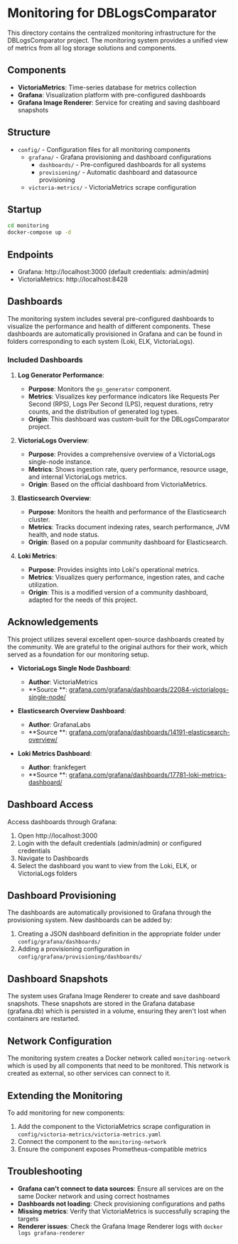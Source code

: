 # Monitoring for DBLogsComparator

This directory contains the centralized monitoring infrastructure for the DBLogsComparator project. The monitoring
system provides a unified view of metrics from all log storage solutions and components.

## Components

- **VictoriaMetrics**: Time-series database for metrics collection
- **Grafana**: Visualization platform with pre-configured dashboards
- **Grafana Image Renderer**: Service for creating and saving dashboard snapshots

## Structure

- `config/` - Configuration files for all monitoring components
    - `grafana/` - Grafana provisioning and dashboard configurations
        - `dashboards/` - Pre-configured dashboards for all systems
        - `provisioning/` - Automatic dashboard and datasource provisioning
    - `victoria-metrics/` - VictoriaMetrics scrape configuration

## Startup

```bash
cd monitoring
docker-compose up -d
```

## Endpoints

- Grafana: http://localhost:3000 (default credentials: admin/admin)
- VictoriaMetrics: http://localhost:8428

## Dashboards

The monitoring system includes several pre-configured dashboards to visualize the performance and health of different
components. These dashboards are automatically provisioned in Grafana and can be found in folders corresponding to each
system (Loki, ELK, VictoriaLogs).

### Included Dashboards

1. **Log Generator Performance**:
    * **Purpose**: Monitors the `go_generator` component.
    * **Metrics**: Visualizes key performance indicators like Requests Per Second (RPS), Logs Per Second (LPS), request
      durations, retry counts, and the distribution of generated log types.
    * **Origin**: This dashboard was custom-built for the DBLogsComparator project.

2. **VictoriaLogs Overview**:
    * **Purpose**: Provides a comprehensive overview of a VictoriaLogs single-node instance.
    * **Metrics**: Shows ingestion rate, query performance, resource usage, and internal VictoriaLogs metrics.
    * **Origin**: Based on the official dashboard from VictoriaMetrics.

3. **Elasticsearch Overview**:
    * **Purpose**: Monitors the health and performance of the Elasticsearch cluster.
    * **Metrics**: Tracks document indexing rates, search performance, JVM health, and node status.
    * **Origin**: Based on a popular community dashboard for Elasticsearch.

4. **Loki Metrics**:
    * **Purpose**: Provides insights into Loki's operational metrics.
    * **Metrics**: Visualizes query performance, ingestion rates, and cache utilization.
    * **Origin**: This is a modified version of a community dashboard, adapted for the needs of this project.

## Acknowledgements

This project utilizes several excellent open-source dashboards created by the community. We are grateful to the original
authors for their work, which served as a foundation for our monitoring setup.

- **VictoriaLogs Single Node Dashboard**:
    - **Author**: VictoriaMetrics
    - **Source
      **: [grafana.com/grafana/dashboards/22084-victorialogs-single-node/](https://grafana.com/grafana/dashboards/22084-victorialogs-single-node/)

- **Elasticsearch Overview Dashboard**:
    - **Author**: GrafanaLabs
    - **Source
      **: [grafana.com/grafana/dashboards/14191-elasticsearch-overview/](https://grafana.com/grafana/dashboards/14191-elasticsearch-overview/)

- **Loki Metrics Dashboard**:
    - **Author**: frankfegert
    - **Source
      **: [grafana.com/grafana/dashboards/17781-loki-metrics-dashboard/](https://grafana.com/grafana/dashboards/17781-loki-metrics-dashboard/)

## Dashboard Access

Access dashboards through Grafana:

1. Open http://localhost:3000
2. Login with the default credentials (admin/admin) or configured credentials
3. Navigate to Dashboards
4. Select the dashboard you want to view from the Loki, ELK, or VictoriaLogs folders

## Dashboard Provisioning

The dashboards are automatically provisioned to Grafana through the provisioning system. New dashboards can be added by:

1. Creating a JSON dashboard definition in the appropriate folder under `config/grafana/dashboards/`
2. Adding a provisioning configuration in `config/grafana/provisioning/dashboards/`

## Dashboard Snapshots

The system uses Grafana Image Renderer to create and save dashboard snapshots. These snapshots are stored in the Grafana
database (grafana.db) which is persisted in a volume, ensuring they aren't lost when containers are restarted.

## Network Configuration

The monitoring system creates a Docker network called `monitoring-network` which is used by all components that need to
be monitored. This network is created as external, so other services can connect to it.

## Extending the Monitoring

To add monitoring for new components:

1. Add the component to the VictoriaMetrics scrape configuration in `config/victoria-metrics/victoria-metrics.yaml`
2. Connect the component to the `monitoring-network`
3. Ensure the component exposes Prometheus-compatible metrics

## Troubleshooting

- **Grafana can't connect to data sources**: Ensure all services are on the same Docker network and using correct
  hostnames
- **Dashboards not loading**: Check provisioning configurations and paths
- **Missing metrics**: Verify that VictoriaMetrics is successfully scraping the targets
- **Renderer issues**: Check the Grafana Image Renderer logs with `docker logs grafana-renderer`

